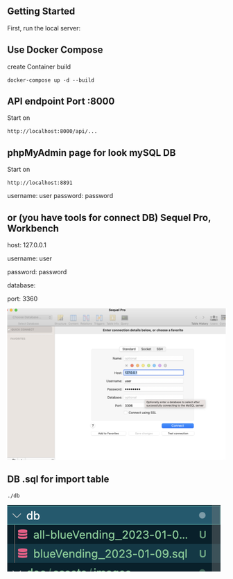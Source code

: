 ## Getting Started

First, run the local server:

## Use Docker Compose

create Container build
```
docker-compose up -d --build
```

## API endpoint Port :8000

Start on
```
http://localhost:8000/api/...
```

## phpMyAdmin page for look mySQL DB

Start on
```
http://localhost:8891
```
username: user
password: password

## or (you have tools for connect DB) Sequel Pro, Workbench


host: 127.0.0.1 

username: user

password: password

database: 

port: 3360

![alt text](./doc/assets/images/sql.png '')

## DB .sql for import table 

```
./db
```
![alt text](./doc/assets/images/db.png '')
